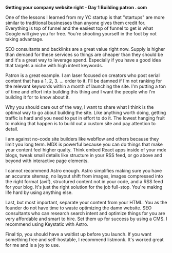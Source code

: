 **Getting your company website right - Day 1 Building patron . com**

One of the lessons I learned from my YC startup is that "startups" are more similar to traditional businesses than anyone gives them credit for. Everything is top of funnel and the easiest top of funnel to get is what Google will give you for free. You're shooting yourself in the foot by not taking advantage.

SEO consultants and backlinks are a great value right now. Supply is higher than demand for these services so things are cheaper than they should be and it's a great way to leverage spend. Especially if you have a good idea that targets a niche with high intent keywords. 

Patron is a great example. I am laser focused on creators who post serial content that has a 1, 2, 3. ... order to it. I'll be damned if I'm not ranking for the relevant keywords within a month of launching the site. I'm putting a ton of time and effort into building this thing and I want the people who I'm building it for to know about it.

Why you should care out of the way, I want to share what I think is the optimal way to go about building the site. Like anything worth doing, getting traffic is hard and you need to put in effort to do it. The lowest hanging fruit to making that happen is to build out a custom site and pay attention to detail. 

I am against no-code site builders like webflow and others because they limit you long term. MDX is powerful because you can do things that make your content feel higher qualty. Think embed React apps inside of your mdx blogs, tweak small details like structure in your RSS feed, or go above and beyond with interactive page elements.

I cannot recommend Astro enough. Astro simplifies making sure you have an accurate sitemap, no layout shift from images, images compressed into the right format (avif), structured content not in your code, and a RSS feed for your blog. It's just the right solution for the job full-stop. You're making life hard by using anything else. 

Last, but most important, separate your content from your HTML. You as the founder do not have time to waste optimizing the damn website. SEO consultants who can research search intent and optimize things for you are very affordable and smart to hire. Set them up for success by using a CMS. I recommend using Keystatic with Astro. 

Final tip, you should have a waitlist up before you launch. If you want something free and self-hostable, I recommend listmonk. It's worked great for me and is a joy to use. 
